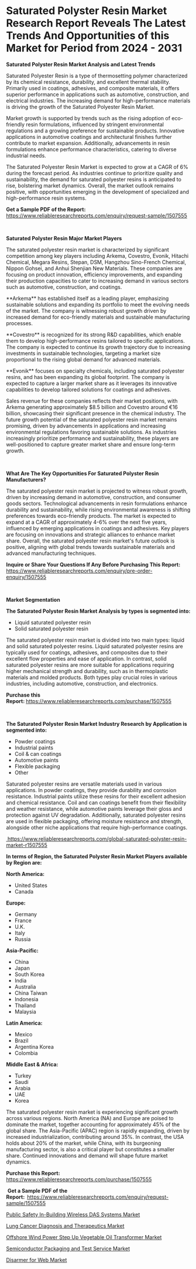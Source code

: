 <p><h1>Saturated Polyster Resin Market Research Report Reveals The Latest Trends And Opportunities of this Market for Period from 2024 - 2031</h1></p><p><strong>Saturated Polyster Resin Market Analysis and Latest Trends</strong></p>
<p><p>Saturated Polyester Resin is a type of thermosetting polymer characterized by its chemical resistance, durability, and excellent thermal stability. Primarily used in coatings, adhesives, and composite materials, it offers superior performance in applications such as automotive, construction, and electrical industries. The increasing demand for high-performance materials is driving the growth of the Saturated Polyester Resin Market.</p><p>Market growth is supported by trends such as the rising adoption of eco-friendly resin formulations, influenced by stringent environmental regulations and a growing preference for sustainable products. Innovative applications in automotive coatings and architectural finishes further contribute to market expansion. Additionally, advancements in resin formulations enhance performance characteristics, catering to diverse industrial needs.</p><p>The Saturated Polyester Resin Market is expected to grow at a CAGR of 6% during the forecast period. As industries continue to prioritize quality and sustainability, the demand for saturated polyester resins is anticipated to rise, bolstering market dynamics. Overall, the market outlook remains positive, with opportunities emerging in the development of specialized and high-performance resin systems.</p></p>
<p><strong>Get a Sample PDF of the Report:&nbsp;</strong> <a href="https://www.reliableresearchreports.com/enquiry/request-sample/1507555?utm_campaign=34&utm_medium=2&utm_source=Github&utm_content=ia&utm_term=07122024&utm_id=saturated-polyster-resin">https://www.reliableresearchreports.com/enquiry/request-sample/1507555</a></p>
<p>&nbsp;</p>
<p><strong>Saturated Polyster Resin Major Market Players</strong></p>
<p><p>The saturated polyester resin market is characterized by significant competition among key players including Arkema, Covestro, Evonik, Hitachi Chemical, Megara Resins, Stepan, DSM, Hangzhou Sino-French Chemical, Nippon Gohsei, and Anhui Shenjian New Materials. These companies are focusing on product innovation, efficiency improvements, and expanding their production capacities to cater to increasing demand in various sectors such as automotive, construction, and coatings.</p><p>**Arkema** has established itself as a leading player, emphasizing sustainable solutions and expanding its portfolio to meet the evolving needs of the market. The company is witnessing robust growth driven by increased demand for eco-friendly materials and sustainable manufacturing processes.</p><p>**Covestro** is recognized for its strong R&D capabilities, which enable them to develop high-performance resins tailored to specific applications. The company is expected to continue its growth trajectory due to increasing investments in sustainable technologies, targeting a market size proportional to the rising global demand for advanced materials.</p><p>**Evonik** focuses on specialty chemicals, including saturated polyester resins, and has been expanding its global footprint. The company is expected to capture a larger market share as it leverages its innovative capabilities to develop tailored solutions for coatings and adhesives.</p><p>Sales revenue for these companies reflects their market positions, with Arkema generating approximately $8.5 billion and Covestro around €16 billion, showcasing their significant presence in the chemical industry. The future growth potential of the saturated polyester resin market remains promising, driven by advancements in applications and increasing environmental regulations favoring sustainable solutions. As industries increasingly prioritize performance and sustainability, these players are well-positioned to capture greater market share and ensure long-term growth.</p></p>
<p>&nbsp;</p>
<p><strong>What Are The Key Opportunities For Saturated Polyster Resin Manufacturers?</strong></p>
<p><p>The saturated polyester resin market is projected to witness robust growth, driven by increasing demand in automotive, construction, and consumer goods sectors. Technological advancements in resin formulations enhance durability and sustainability, while rising environmental awareness is shifting preferences towards eco-friendly products. The market is expected to expand at a CAGR of approximately 4-6% over the next five years, influenced by emerging applications in coatings and adhesives. Key players are focusing on innovations and strategic alliances to enhance market share. Overall, the saturated polyester resin market's future outlook is positive, aligning with global trends towards sustainable materials and advanced manufacturing techniques.</p></p>
<p><strong>Inquire or Share Your Questions If Any Before Purchasing This Report:</strong> <a href="https://www.reliableresearchreports.com/enquiry/pre-order-enquiry/1507555?utm_campaign=34&utm_medium=2&utm_source=Github&utm_content=ia&utm_term=07122024&utm_id=saturated-polyster-resin">https://www.reliableresearchreports.com/enquiry/pre-order-enquiry/1507555</a></p>
<p>&nbsp;</p>
<p><strong>Market Segmentation</strong></p>
<p><strong>The Saturated Polyster Resin Market Analysis by types is segmented into:</strong></p>
<p><ul><li>Liquid saturated polyester resin</li><li>Solid saturated polyester resin</li></ul></p>
<p><p>The saturated polyester resin market is divided into two main types: liquid and solid saturated polyester resins. Liquid saturated polyester resins are typically used for coatings, adhesives, and composites due to their excellent flow properties and ease of application. In contrast, solid saturated polyester resins are more suitable for applications requiring higher mechanical strength and durability, such as in thermoplastic materials and molded products. Both types play crucial roles in various industries, including automotive, construction, and electronics.</p></p>
<p><strong>Purchase this Report:&nbsp;</strong><a href="https://www.reliableresearchreports.com/purchase/1507555?utm_campaign=34&utm_medium=2&utm_source=Github&utm_content=ia&utm_term=07122024&utm_id=saturated-polyster-resin">https://www.reliableresearchreports.com/purchase/1507555</a></p>
<p>&nbsp;</p>
<p><strong>The Saturated Polyster Resin Market Industry Research by Application is segmented into:</strong></p>
<p><ul><li>Powder coatings</li><li>Industrial paints</li><li>Coil & can coatings</li><li>Automotive paints</li><li>Flexible packaging</li><li>Other</li></ul></p>
<p><p>Saturated polyester resins are versatile materials used in various applications. In powder coatings, they provide durability and corrosion resistance. Industrial paints utilize these resins for their excellent adhesion and chemical resistance. Coil and can coatings benefit from their flexibility and weather resistance, while automotive paints leverage their gloss and protection against UV degradation. Additionally, saturated polyester resins are used in flexible packaging, offering moisture resistance and strength, alongside other niche applications that require high-performance coatings.</p></p>
<p><a href="https://www.reliableresearchreports.com/global-saturated-polyster-resin-market-r1507555?utm_campaign=34&utm_medium=2&utm_source=Github&utm_content=ia&utm_term=07122024&utm_id=saturated-polyster-resin">&nbsp;https://www.reliableresearchreports.com/global-saturated-polyster-resin-market-r1507555</a></p>
<p><strong>In terms of Region, the Saturated Polyster Resin Market Players available by Region are:</strong></p>
<p>
    <p> <strong> North America: </strong>
        <ul>
            <li>United States</li>
            <li>Canada</li>
        </ul>
        </p> 
    <p> <strong> Europe: </strong>
        <ul>
            <li>Germany</li>
            <li>France</li>
            <li>U.K.</li>
            <li>Italy</li>
            <li>Russia</li>
        </ul>
        </p> 
    <p> <strong> Asia-Pacific: </strong>
        <ul>
            <li>China</li>
            <li>Japan</li>
            <li>South Korea</li>
            <li>India</li>
            <li>Australia</li>
            <li>China Taiwan</li>
            <li>Indonesia</li>
            <li>Thailand</li>
            <li>Malaysia</li>
        </ul>
        </p> 
    <p> <strong> Latin America: </strong>
        <ul>
            <li>Mexico</li>
            <li>Brazil</li>
            <li>Argentina Korea</li>
            <li>Colombia</li>
        </ul>
        </p> 
    <p> <strong> Middle East & Africa: </strong>
        <ul>
            <li>Turkey</li>
            <li>Saudi</li>
            <li>Arabia</li>
            <li>UAE</li>
            <li>Korea</li>
        </ul>
    </p>
    </p>
<p><p>The saturated polyester resin market is experiencing significant growth across various regions. North America (NA) and Europe are poised to dominate the market, together accounting for approximately 45% of the global share. The Asia-Pacific (APAC) region is rapidly expanding, driven by increased industrialization, contributing around 35%. In contrast, the USA holds about 20% of the market, while China, with its burgeoning manufacturing sector, is also a critical player but constitutes a smaller share. Continued innovations and demand will shape future market dynamics.</p></p>
<p><strong>Purchase this Report: </strong><a href="https://www.reliableresearchreports.com/purchase/1507555?utm_campaign=34&utm_medium=2&utm_source=Github&utm_content=ia&utm_term=07122024&utm_id=saturated-polyster-resin">https://www.reliableresearchreports.com/purchase/1507555</a></p>
<p>&nbsp;<strong>Get a Sample PDF of the Report:&nbsp;&nbsp;</strong><a href="https://www.reliableresearchreports.com/enquiry/request-sample/1507555?utm_campaign=34&utm_medium=2&utm_source=Github&utm_content=ia&utm_term=07122024&utm_id=saturated-polyster-resin">https://www.reliableresearchreports.com/enquiry/request-sample/1507555</a></p>
<p><strong></strong></p>
<p><p><a href="https://github.com/AlisaRowe24/Market-Research-Report-List-1/blob/main/public-safety-in-building-wireless-das-systems-market.md?utm_campaign=34&utm_medium=2&utm_source=Github&utm_content=ia&utm_term=07122024&utm_id=saturated-polyster-resin">Public Safety In-Building Wireless DAS Systems Market</a></p><p><a href="https://github.com/HobertDavis43/Market-Research-Report-List-1/blob/main/lung-cancer-diagnosis-and-therapeutics-market.md?utm_campaign=34&utm_medium=2&utm_source=Github&utm_content=ia&utm_term=07122024&utm_id=saturated-polyster-resin">Lung Cancer Diagnosis and Therapeutics Market</a></p><p><a href="https://issuu.com/reportprime-2/docs/offshore-wind-power-step-up-vegetable-oil-transfor?utm_campaign=34&utm_medium=2&utm_source=Github&utm_content=ia&utm_term=07122024&utm_id=saturated-polyster-resin">Offshore Wind Power Step Up Vegetable Oil Transformer Market</a></p><p><a href="https://www.linkedin.com/pulse/semiconductor-packaging-test-service-market-outlook-complete-czvwe?utm_campaign=34&utm_medium=2&utm_source=Github&utm_content=ia&utm_term=07122024&utm_id=saturated-polyster-resin">Semiconductor Packaging and Test Service Market</a></p><p><a href="https://www.linkedin.com/pulse/the-sympatico-insight-9odme?utm_campaign=34&utm_medium=2&utm_source=Github&utm_content=ia&utm_term=07122024&utm_id=saturated-polyster-resin">Disarmer for Web Market</a></p></p>
